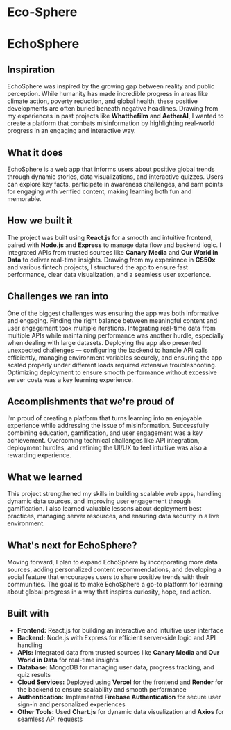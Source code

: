# Eco-Sphere
# EchoSphere

## Inspiration  
EchoSphere was inspired by the growing gap between reality and public perception. While humanity has made incredible progress in areas like climate action, poverty reduction, and global health, these positive developments are often buried beneath negative headlines. Drawing from my experiences in past projects like **Whatthefilm** and **AetherAI**, I wanted to create a platform that combats misinformation by highlighting real-world progress in an engaging and interactive way.  

## What it does  
EchoSphere is a web app that informs users about positive global trends through dynamic stories, data visualizations, and interactive quizzes. Users can explore key facts, participate in awareness challenges, and earn points for engaging with verified content, making learning both fun and memorable.  

## How we built it  
The project was built using **React.js** for a smooth and intuitive frontend, paired with **Node.js** and **Express** to manage data flow and backend logic. I integrated APIs from trusted sources like **Canary Media** and **Our World in Data** to deliver real-time insights. Drawing from my experience in **CS50x** and various fintech projects, I structured the app to ensure fast performance, clear data visualization, and a seamless user experience.  

## Challenges we ran into  
One of the biggest challenges was ensuring the app was both informative and engaging. Finding the right balance between meaningful content and user engagement took multiple iterations. Integrating real-time data from multiple APIs while maintaining performance was another hurdle, especially when dealing with large datasets. Deploying the app also presented unexpected challenges — configuring the backend to handle API calls efficiently, managing environment variables securely, and ensuring the app scaled properly under different loads required extensive troubleshooting. Optimizing deployment to ensure smooth performance without excessive server costs was a key learning experience.  

## Accomplishments that we're proud of  
I’m proud of creating a platform that turns learning into an enjoyable experience while addressing the issue of misinformation. Successfully combining education, gamification, and user engagement was a key achievement. Overcoming technical challenges like API integration, deployment hurdles, and refining the UI/UX to feel intuitive was also a rewarding experience.  

## What we learned  
This project strengthened my skills in building scalable web apps, handling dynamic data sources, and improving user engagement through gamification. I also learned valuable lessons about deployment best practices, managing server resources, and ensuring data security in a live environment.  

## What's next for EchoSphere?  
Moving forward, I plan to expand EchoSphere by incorporating more data sources, adding personalized content recommendations, and developing a social feature that encourages users to share positive trends with their communities. The goal is to make EchoSphere a go-to platform for learning about global progress in a way that inspires curiosity, hope, and action.  

## Built with  
- **Frontend:** React.js for building an interactive and intuitive user interface  
- **Backend:** Node.js with Express for efficient server-side logic and API handling  
- **APIs:** Integrated data from trusted sources like **Canary Media** and **Our World in Data** for real-time insights  
- **Database:** MongoDB for managing user data, progress tracking, and quiz results  
- **Cloud Services:** Deployed using **Vercel** for the frontend and **Render** for the backend to ensure scalability and smooth performance  
- **Authentication:** Implemented **Firebase Authentication** for secure user sign-in and personalized experiences  
- **Other Tools:** Used **Chart.js** for dynamic data visualization and **Axios** for seamless API requests  
